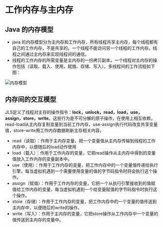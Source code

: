 # 工作内存与主内存

## Java 的内存模型

- java 的内存模型分为主内存和工作内存，所有线程共享主内存，每个线程都有自己的工作内存，不是共享的。一个线程不能访问另一个线程的工作内存。线程之间通过主内存来实现线程间的通信。
- 线程的工作内存的所需变量是主内存的一份拷贝副本，一个线程对主内存的操作包括（读取、载入、使用，赋值、存储、写入）。多线程间的工作流程如下图：

![内存模型](/内存模型.jpg)

## 内存间的交互模型

 JLS定义了线程对主存的操作指令：**lock，unlock，read，load，use，assign，store，write**。这些行为是不可分解的原子操作，在使用上相互依赖，read-load从主内存复制变量到当前工作内存，use-assign执行代码改变共享变量值，store-write用工作内存数据刷新主存相关内容。

- read（读取）：作用于主内存变量，把一个变量值从主内存传输到线程的工作内存中，以便随后的load动作使用
- load（载入）：作用于工作内存的变量，它把read操作从主内存中得到的变量值放入工作内存的变量副本中。
- use（使用）：作用于工作内存的变量，把工作内存中的一个变量值传递给执行引擎，每当虚拟机遇到一个需要使用变量的值的字节码指令时将会执行这个操作。
- assign（赋值）：作用于工作内存的变量，它把一个从执行引擎接收到的值赋值给工作内存的变量，每当虚拟机遇到一个给变量赋值的字节码指令时执行这个操作。
- store（存储）：作用于工作内存的变量，把工作内存中的一个变量的值传送到主内存中，以便随后的write的操作。
- write（写入）：作用于主内存的变量，它把store操作从工作内存中一个变量的值传送到主内存的变量中。

